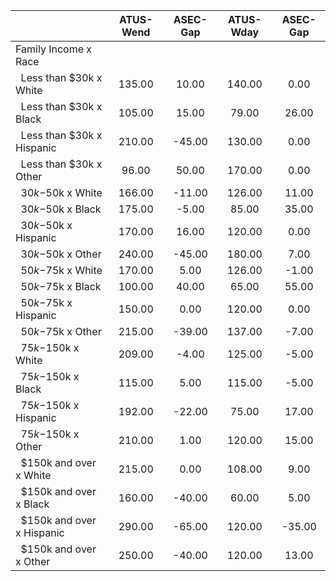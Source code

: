 
|                      |    ATUS-Wend |     ASEC-Gap |    ATUS-Wday |     ASEC-Gap |
| -------------------- | :----------: | :----------: | :----------: | :----------: |
| Family Income x Race |              |              |              |              |
| &nbsp;&nbsp;Less than $30k x White |       135.00 |        10.00 |       140.00 |         0.00 |
| &nbsp;&nbsp;Less than $30k x Black |       105.00 |        15.00 |        79.00 |        26.00 |
| &nbsp;&nbsp;Less than $30k x Hispanic |       210.00 |       -45.00 |       130.00 |         0.00 |
| &nbsp;&nbsp;Less than $30k x Other |        96.00 |        50.00 |       170.00 |         0.00 |
| &nbsp;&nbsp;$30k-$50k x White |       166.00 |       -11.00 |       126.00 |        11.00 |
| &nbsp;&nbsp;$30k-$50k x Black |       175.00 |        -5.00 |        85.00 |        35.00 |
| &nbsp;&nbsp;$30k-$50k x Hispanic |       170.00 |        16.00 |       120.00 |         0.00 |
| &nbsp;&nbsp;$30k-$50k x Other |       240.00 |       -45.00 |       180.00 |         7.00 |
| &nbsp;&nbsp;$50k-$75k x White |       170.00 |         5.00 |       126.00 |        -1.00 |
| &nbsp;&nbsp;$50k-$75k x Black |       100.00 |        40.00 |        65.00 |        55.00 |
| &nbsp;&nbsp;$50k-$75k x Hispanic |       150.00 |         0.00 |       120.00 |         0.00 |
| &nbsp;&nbsp;$50k-$75k x Other |       215.00 |       -39.00 |       137.00 |        -7.00 |
| &nbsp;&nbsp;$75k-$150k x White |       209.00 |        -4.00 |       125.00 |        -5.00 |
| &nbsp;&nbsp;$75k-$150k x Black |       115.00 |         5.00 |       115.00 |        -5.00 |
| &nbsp;&nbsp;$75k-$150k x Hispanic |       192.00 |       -22.00 |        75.00 |        17.00 |
| &nbsp;&nbsp;$75k-$150k x Other |       210.00 |         1.00 |       120.00 |        15.00 |
| &nbsp;&nbsp;$150k and over x White |       215.00 |         0.00 |       108.00 |         9.00 |
| &nbsp;&nbsp;$150k and over x Black |       160.00 |       -40.00 |        60.00 |         5.00 |
| &nbsp;&nbsp;$150k and over x Hispanic |       290.00 |       -65.00 |       120.00 |       -35.00 |
| &nbsp;&nbsp;$150k and over x Other |       250.00 |       -40.00 |       120.00 |        13.00 |

